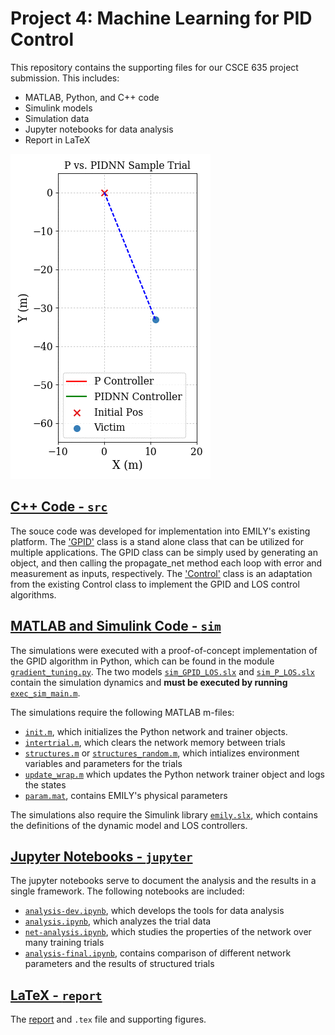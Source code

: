 # Project 4: Machine Learning for PID Control

This repository contains the supporting files for our CSCE 635 project submission. This includes:
- MATLAB, Python, and C++ code
- Simulink models
- Simulation data
- Jupyter notebooks for data analysis
- Report in LaTeX

![p-v-gpid](/jupyter/p_v_pidnn.gif)

## [C++ Code - `src`](./src)

The souce code was developed for implementation into EMILY's existing platform. The ['GPID'](/src/gpid) class is a stand alone class that can be utilized for multiple applications. The GPID class can be simply used by generating an object, and then calling the propagate_net method each loop with error and measurement as inputs, respectively. The ['Control'](/src/Control) class is an adaptation from the existing Control class to implement the GPID and LOS control algorithms. 

## [MATLAB and Simulink Code - `sim`](/sim)

The simulations were executed with a proof-of-concept implementation of the GPID algorithm in Python, which can be found in the module [`gradient_tuning.py`](/sim/gradient_tuning.py). The two models [`sim_GPID_LOS.slx`](/sim/sim_GPID_LOS.slx) and [`sim_P_LOS.slx`](/sim/sim_P_LOS.slx) contain the simulation dynamics and **must be executed by running** [`exec_sim_main.m`](/sim/).

The simulations require the following MATLAB m-files:
- [`init.m`](/sim/init.m), which initializes the Python network and trainer objects.
- [`intertrial.m`](/sim/intertrial.m), which clears the network memory between trials
- [`structures.m`](/sim/structures.m) or [`structures_random.m`](/sim/structures_random.m), which intializes environment variables and parameters for the trials
- [`update_wrap.m`](/sim/update_wrap.m) which updates the Python network trainer object and logs the states
- [`param.mat`](/sim/param.mat), contains EMILY's physical parameters

The simulations also require the Simulink library [`emily.slx`](/sim/emily.slx), which contains the definitions of the dynamic model and LOS controllers.

## [Jupyter Notebooks - `jupyter`](/jupyter)
The jupyter notebooks serve to document the analysis and the results in a single framework. The following notebooks are included:
- [`analysis-dev.ipynb`](/jupyter/analysis-dev.ipynb), which develops the tools for data analysis
- [`analysis.ipynb`](/jupyter/analysis.ipynb), which analyzes the trial data
- [`net-analysis.ipynb`](/jupyter/net-analysis.ipynb), which studies the properties of the network over many training trials
- [`analysis-final.ipynb`](/jupyter/analysis-final.ipynb), contains comparison of different network parameters and the results of structured trials

## [LaTeX - `report`](/report)
The [report](/report/p4ml.pdf) and `.tex` file and supporting figures.


